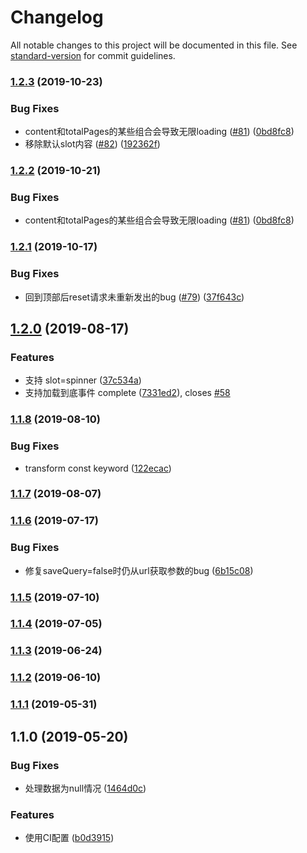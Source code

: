 # Changelog

All notable changes to this project will be documented in this file. See [standard-version](https://github.com/conventional-changelog/standard-version) for commit guidelines.

### [1.2.3](https://github.com/FEMessage/data-list/compare/v1.2.2...v1.2.3) (2019-10-23)


### Bug Fixes

* content和totalPages的某些组合会导致无限loading ([#81](https://github.com/FEMessage/data-list/issues/81)) ([0bd8fc8](https://github.com/FEMessage/data-list/commit/0bd8fc8))
* 移除默认slot内容 ([#82](https://github.com/FEMessage/data-list/issues/82)) ([192362f](https://github.com/FEMessage/data-list/commit/192362f))



### [1.2.2](https://github.com/FEMessage/data-list/compare/v1.2.1...v1.2.2) (2019-10-21)


### Bug Fixes

* content和totalPages的某些组合会导致无限loading ([#81](https://github.com/FEMessage/data-list/issues/81)) ([0bd8fc8](https://github.com/FEMessage/data-list/commit/0bd8fc8))



### [1.2.1](https://github.com/FEMessage/data-list/compare/v1.2.0...v1.2.1) (2019-10-17)


### Bug Fixes

* 回到顶部后reset请求未重新发出的bug ([#79](https://github.com/FEMessage/data-list/issues/79)) ([37f643c](https://github.com/FEMessage/data-list/commit/37f643c))



## [1.2.0](https://github.com/FEMessage/data-list/compare/v1.1.8...v1.2.0) (2019-08-17)


### Features

* 支持 slot=spinner ([37c534a](https://github.com/FEMessage/data-list/commit/37c534a))
* 支持加载到底事件 complete ([7331ed2](https://github.com/FEMessage/data-list/commit/7331ed2)), closes [#58](https://github.com/FEMessage/data-list/issues/58)



### [1.1.8](https://github.com/FEMessage/data-list/compare/v1.1.7...v1.1.8) (2019-08-10)


### Bug Fixes

* transform const keyword ([122ecac](https://github.com/FEMessage/data-list/commit/122ecac))



### [1.1.7](https://github.com/FEMessage/data-list/compare/v1.1.6...v1.1.7) (2019-08-07)



### [1.1.6](https://github.com/FEMessage/data-list/compare/v1.1.5...v1.1.6) (2019-07-17)


### Bug Fixes

* 修复saveQuery=false时仍从url获取参数的bug ([6b15c08](https://github.com/FEMessage/data-list/commit/6b15c08))



### [1.1.5](https://github.com/FEMessage/data-list/compare/v1.1.4...v1.1.5) (2019-07-10)



### [1.1.4](https://github.com/FEMessage/data-list/compare/v1.1.3...v1.1.4) (2019-07-05)



### [1.1.3](https://github.com/FEMessage/data-list/compare/v1.1.2...v1.1.3) (2019-06-24)



### [1.1.2](https://github.com/FEMessage/data-list/compare/v1.1.1...v1.1.2) (2019-06-10)



### [1.1.1](https://github.com/FEMessage/data-list/compare/v1.1.0...v1.1.1) (2019-05-31)



## 1.1.0 (2019-05-20)


### Bug Fixes

* 处理数据为null情况 ([1464d0c](https://github.com/FEMessage/data-list/commit/1464d0c))


### Features

* 使用CI配置  ([b0d3915](https://github.com/FEMessage/data-list/commit/b0d3915))
